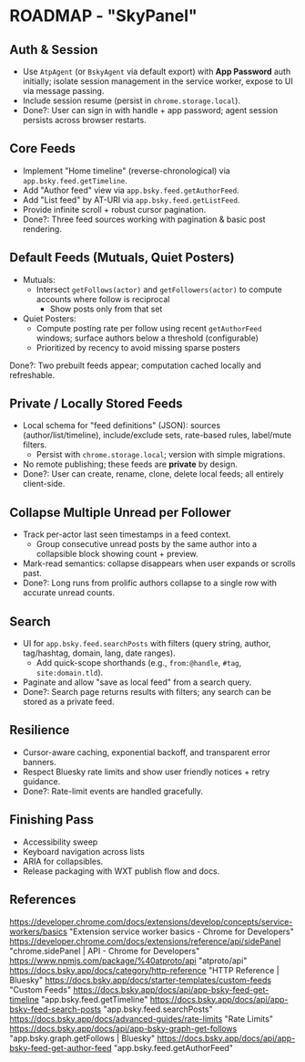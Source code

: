 # ROADMAP - "SkyPanel"

## Auth & Session

- Use `AtpAgent` (or `BskyAgent` via default export) with **App Password** auth initially; isolate session management in the service worker, expose to UI via message passing.
- Include session resume (persist in `chrome.storage.local`).
- Done?: User can sign in with handle + app password; agent session persists across browser restarts.

## Core Feeds

- Implement "Home timeline" (reverse-chronological) via `app.bsky.feed.getTimeline`.
- Add "Author feed" view via `app.bsky.feed.getAuthorFeed`.
- Add "List feed" by AT-URI via `app.bsky.feed.getListFeed`.
- Provide infinite scroll + robust cursor pagination.
- Done?: Three feed sources working with pagination & basic post rendering.

## Default Feeds (Mutuals, Quiet Posters)

- Mutuals:
    - Intersect `getFollows(actor)` and `getFollowers(actor)` to compute accounts where follow is reciprocal
        - Show posts only from that set
- Quiet Posters:
    - Compute posting rate per follow using recent `getAuthorFeed` windows; surface authors below a threshold (configurable)
    - Prioritized by recency to avoid missing sparse posters

Done?: Two prebuilt feeds appear; computation cached locally and refreshable.

## Private / Locally Stored Feeds

- Local schema for "feed definitions" (JSON): sources (author/list/timeline), include/exclude sets, rate-based rules, label/mute filters.
    - Persist with `chrome.storage.local`; version with simple migrations.
- No remote publishing; these feeds are **private** by design.
- Done?: User can create, rename, clone, delete local feeds; all entirely client-side.

## Collapse Multiple Unread per Follower

- Track per-actor last seen timestamps in a feed context.
    - Group consecutive unread posts by the same author into a collapsible block showing count + preview.
- Mark-read semantics: collapse disappears when user expands or scrolls past.
- Done?: Long runs from prolific authors collapse to a single row with accurate unread counts.

## Search

- UI for `app.bsky.feed.searchPosts` with filters (query string, author, tag/hashtag, domain, lang, date ranges).
    - Add quick-scope shorthands (e.g., `from:@handle`, `#tag`, `site:domain.tld`).
- Paginate and allow "save as local feed" from a search query.
- Done?: Search page returns results with filters; any search can be stored as a private feed.

## Resilience

- Cursor-aware caching, exponential backoff, and transparent error banners.
- Respect Bluesky rate limits and show user friendly notices + retry guidance.
- Done?: Rate-limit events are handled gracefully.

## Finishing Pass

- Accessibility sweep
- Keyboard navigation across lists
- ARIA for collapsibles.
- Release packaging with WXT publish flow and docs.

## References

<https://developer.chrome.com/docs/extensions/develop/concepts/service-workers/basics> "Extension service worker basics - Chrome for Developers"
<https://developer.chrome.com/docs/extensions/reference/api/sidePanel> "chrome.sidePanel | API - Chrome for Developers"
<https://www.npmjs.com/package/%40atproto/api> "atproto/api"
<https://docs.bsky.app/docs/category/http-reference> "HTTP Reference | Bluesky"
<https://docs.bsky.app/docs/starter-templates/custom-feeds> "Custom Feeds"
<https://docs.bsky.app/docs/api/app-bsky-feed-get-timeline> "app.bsky.feed.getTimeline"
<https://docs.bsky.app/docs/api/app-bsky-feed-search-posts> "app.bsky.feed.searchPosts"
<https://docs.bsky.app/docs/advanced-guides/rate-limits> "Rate Limits"
<https://docs.bsky.app/docs/api/app-bsky-graph-get-follows> "app.bsky.graph.getFollows | Bluesky"
<https://docs.bsky.app/docs/api/app-bsky-feed-get-author-feed> "app.bsky.feed.getAuthorFeed"
